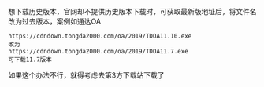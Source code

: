 想下载历史版本，官网却不提供历史版本下载时，可获取最新版地址后，将文件名改为过去版本，案例如通达OA
```
https://cdndown.tongda2000.com/oa/2019/TDOA11.10.exe
改为
https://cdndown.tongda2000.com/oa/2019/TDOA11.7.exe
可下载11.7版本
```
如果这个办法不行，就得考虑去第3方下载站下载了

